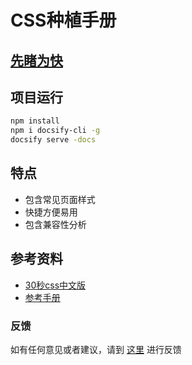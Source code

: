 # CSS种植手册

## [先睹为快](http://csscode.itcast.cn/#/zh-cn/README)

## 项目运行

```bash
npm install
npm i docsify-cli -g
docsify serve -docs
```
## 特点
- 包含常见页面样式
- 快捷方便易用
- 包含兼容性分析

## 参考资料

- [30秒css中文版](http://caibaojian.com/30-seconds-of-css/#flexbox-centering)
- [参考手册](http://css.doyoe.com/)

### 反馈
如有任何意见或者建议，请到 [这里](https://github.com/itheima2017/css-quick-manual/issues) 进行反馈






